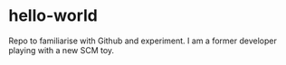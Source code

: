 # hello-world
Repo to familiarise with Github and experiment.
I am a former developer playing with a new SCM toy.
